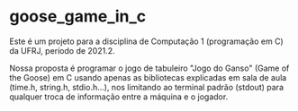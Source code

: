 # goose_game_in_c

  Este é um projeto para a disciplina de Computação 1 (programação em C) da UFRJ, período de 2021.2.
  
  Nossa proposta é programar o jogo de tabuleiro "Jogo do Ganso" (Game of the Goose) em C usando apenas as bibliotecas explicadas em sala de aula (time.h, string.h, stdio.h...), 
nos limitando ao terminal padrão (stdout) para qualquer troca de informação entre a máquina e o jogador.
